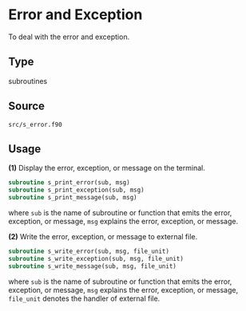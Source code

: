 # Error and Exception

To deal with the error and exception.

## Type

subroutines

## Source

`src/s_error.f90`

## Usage

**(1)** Display the error, exception, or message on the terminal.

```fortran
subroutine s_print_error(sub, msg)
subroutine s_print_exception(sub, msg)
subroutine s_print_message(sub, msg)
```

where `sub` is the name of subroutine or function that emits the error, exception, or message, `msg` explains the error, exception, or message.

**(2)** Write the error, exception, or message to external file.

```fortran
subroutine s_write_error(sub, msg, file_unit)
subroutine s_write_exception(sub, msg, file_unit)
subroutine s_write_message(sub, msg, file_unit)
```

where `sub` is the name of subroutine or function that emits the error, exception, or message, `msg` explains the error, exception, or message, `file_unit` denotes the handler of external file.
